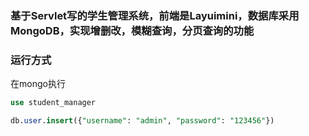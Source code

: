 ### 基于Servlet写的学生管理系统，前端是Layuimini，数据库采用MongoDB，实现增删改，模糊查询，分页查询的功能



### 运行方式

在mongo执行

```sql
use student_manager

db.user.insert({"username": "admin", "password": "123456"})
```